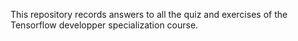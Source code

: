 This repository records answers to all the quiz and exercises of the Tensorflow developper specialization course. 
